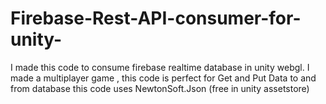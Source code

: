 # Firebase-Rest-API-consumer-for-unity-
I made this code to consume firebase realtime database in unity webgl. I made a multiplayer game , this code is perfect for Get and Put Data to and from database this code uses NewtonSoft.Json (free in unity assetstore)
